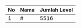 | No | Nama            | Jumlah Level |
|----|-----------------|--------------|
| 1  | #    |    5516        |
